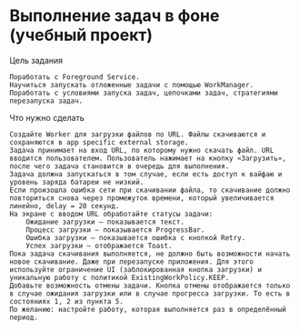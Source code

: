 # Выполнение задач в фоне (учебный проект)

Цель задания

    Поработать с Foreground Service.
    Научиться запускать отложенные задачи с помощью WorkManager.
    Поработать с условиями запуска задач, цепочками задач, стратегиями перезапуска задач.


Что нужно сделать

    Создайте Worker для загрузки файлов по URL. Файлы скачиваются и сохраняются в app specific external storage.
    Задача принимает на вход URL, по которому нужно скачать файл. URL вводится пользователем. Пользователь нажимает на кнопку «Загрузить», после чего задача становится в очередь для выполнения.
    Задача должна запускаться в том случае, если есть доступ к вайфаю и уровень заряда батареи не низкий.
    Если произошла ошибка сети при скачивании файла, то скачивание должно повториться снова через промежуток времени, который увеличивается линейно, delay = 20 секунд.
    На экране с вводом URL обработайте статусы задачи:
        Ожидание загрузки — показывается текст.
        Процесс загрузки — показывается ProgressBar.
        Ошибка загрузки — показывается ошибка с кнопкой Retry.
        Успех загрузки — отображается Toast.
    Пока задача скачивания выполняется, не должно быть возможности начать новое скачивание. Даже при перезапуске приложения. Для этого используйте ограничение UI (заблокированная кнопка загрузки) и уникальную работу с политикой ExistingWorkPolicy.KEEP.
    Добавьте возможность отмены задачи. Кнопка отмены отображается только в случае ожидания загрузки или в случае прогресса загрузки. То есть в состояниях 1, 2 из пункта 5.
    По желанию: настройте работу, которая выполняется раз в определённый период.
